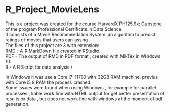 # R_Project_MovieLens
This is a project was created for the course HarvardX PH125.9x: Capstone of the program Professional Certificate in Data Science \
It consists of a Movie Recommendation System ,an algorithm to predict ratings of movies that users can assing\
The files of this project are 3 with extension:\
RMD  - A R MarkDown file created in RStudio. \
PDF  - The output of RMD in PDF format , created with MikTex in Windows 10. \
R    - A R Script for data analysis \

In Windows it  was use a Core i7-11700 with 32GB RAM machine, previus with Core i5 8 RAM  the process crashed\
Some issues were found when using Windows , for example for parallel processes , kable work fine with HTML output for get better presentation of results or data , but does not work fine with windows at the moment of pdf generation.
